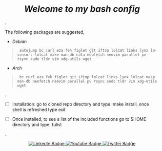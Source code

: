<div id="header" align="center">
<h1><em>Welcome to my bash config</em></h1>
</div>
<p>.
  
  The following packages are suggested,
  </p>

*  <p><em>Debian</em>

>      autojump bc curl eza feh figlet git iftop lolcat links lynx lm-sensors lolcat make man-db nala neofetch neovim parallel pv rsync sudo tldr vim xdg-utils wget
</p>

*  <p><em>Arch</em>

>      bc curl eza feh figlet git iftop lolcat links lynx lolcat make man-db neofetch neovim parallel pv rsync sudo tldr vim xdg-utils wget

</p>
<p>.
  

</p>

- [ ] Installation:  go to cloned repo directory and type: make install, once shell is refreshed type exit

- [ ] Once installed, to see a list of the included functions go to $HOME directory and type:  fulist
<p>.
  

</p>
<p>
<div id="badges" align="center">
<a href="your-linkedin-URL">
  <img src="https://img.shields.io/badge/LinkedIn-blue?style=for-the-badge&logo=linkedin&logoColor=white" alt="LinkedIn Badge"/>
</a>
<a href="your-youtube-URL">
  <img src="https://img.shields.io/badge/YouTube-red?style=for-the-badge&logo=youtube&logoColor=white" alt="Youtube Badge"/>
</a>
<a href="your-twitter-URL">
  <img src="https://img.shields.io/badge/Twitter-blue?style=for-the-badge&logo=twitter&logoColor=white" alt="Twitter Badge"/>
</a>
</p>
  <img src="https://komarev.com/ghpvc/?username=thorbits&style=flat-square&color=blue" alt=""/>
</div>
